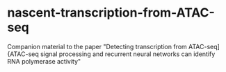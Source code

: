 # nascent-transcription-from-ATAC-seq
Companion material to the paper "Detecting transcription from ATAC-seq]{ATAC-seq signal processing and recurrent neural networks can identify RNA polymerase activity"
